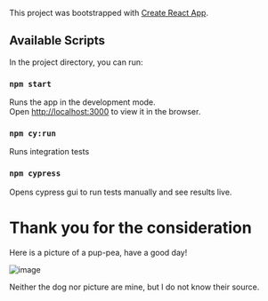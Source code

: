 This project was bootstrapped with [Create React App](https://github.com/facebook/create-react-app).

## Available Scripts

In the project directory, you can run:

### `npm start`

Runs the app in the development mode.\
Open [http://localhost:3000](http://localhost:3000) to view it in the browser.

### `npm cy:run`

Runs integration tests


### `npm cypress`
 
Opens cypress gui to run tests manually and see results live.




# Thank you for the consideration
Here is a picture of a pup-pea, have a good day!

![image](https://user-images.githubusercontent.com/33061975/129953849-544c6d35-9004-49f3-bc8d-aa53a5bf130f.png)


Neither the dog nor picture are mine, but I do not know their source.
